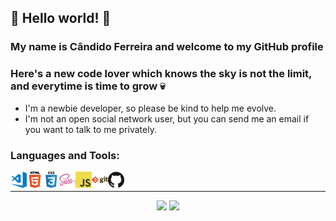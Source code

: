 ##  :space_invader: Hello world! :space_invader:

### My name is Cândido Ferreira and welcome to my GitHub profile

### Here's a new code lover which knows the sky is not the limit, and everytime is time to grow :skull:
- I'm a newbie developer, so please be kind to help me evolve.
- I'm not an open social network user, but you can send me an email if you want to talk to me privately.

### Languages and Tools:
<img align="left" alt="Visual Studio Code" width="26px" src="https://raw.githubusercontent.com/github/explore/80688e429a7d4ef2fca1e82350fe8e3517d3494d/topics/visual-studio-code/visual-studio-code.png" />
<img align="left" alt="HTML5" width="26px" src="https://raw.githubusercontent.com/github/explore/80688e429a7d4ef2fca1e82350fe8e3517d3494d/topics/html/html.png" />
<img align="left" alt="CSS3" width="26px" src="https://raw.githubusercontent.com/github/explore/80688e429a7d4ef2fca1e82350fe8e3517d3494d/topics/css/css.png" />
<img align="left" alt="Sass" width="26px" src="https://raw.githubusercontent.com/github/explore/80688e429a7d4ef2fca1e82350fe8e3517d3494d/topics/sass/sass.png" />
<img align="left" alt="JavaScript" width="26px" src="https://raw.githubusercontent.com/github/explore/80688e429a7d4ef2fca1e82350fe8e3517d3494d/topics/javascript/javascript.png" />
<img align="left" alt="Git" width="26px" src="https://raw.githubusercontent.com/github/explore/80688e429a7d4ef2fca1e82350fe8e3517d3494d/topics/git/git.png" />
<img align="left" alt="GitHub" width="26px" src="https://raw.githubusercontent.com/github/explore/78df643247d429f6cc873026c0622819ad797942/topics/github/github.png" />

<br />

---

<div align="center">
<img src="https://github-readme-stats.vercel.app/api?username=sh0uryu&hide=stars,contribs&show_icons=true&theme=buefy" />
<img src="https://github-readme-stats.vercel.app/api/top-langs/?username=sh0uryu&layout=compact&theme=buefy" />
</div>
